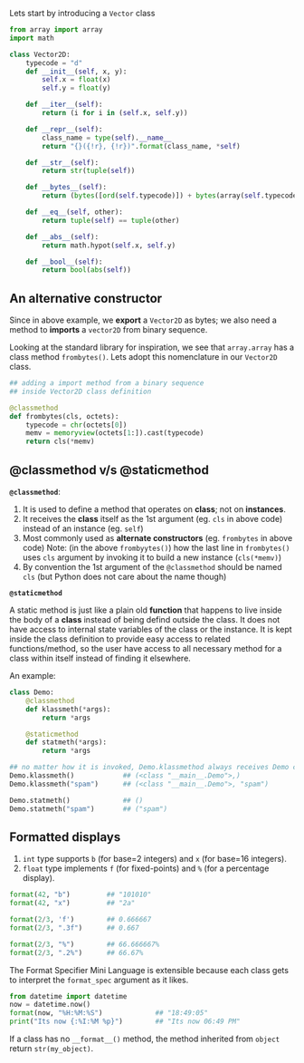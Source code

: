 Lets start by introducing a `Vector` class
```python
from array import array
import math

class Vector2D:
    typecode = "d"
    def __init__(self, x, y):
        self.x = float(x)
        self.y = float(y)

    def __iter__(self):
        return (i for i in (self.x, self.y))

    def __repr__(self):
        class_name = type(self).__name__
        return "{}({!r}, {!r})".format(class_name, *self)

    def __str__(self):
        return str(tuple(self))

    def __bytes__(self):
        return (bytes([ord(self.typecode)]) + bytes(array(self.typecode, self)))

    def __eq__(self, other):
        return tuple(self) == tuple(other)

    def __abs__(self):
        return math.hypot(self.x, self.y)

    def __bool__(self):
        return bool(abs(self))
```

## An alternative constructor

Since in above example, we **export** a `Vector2D` as bytes; 
we also need a method to **imports** a `vector2D` from binary sequence.

Looking at the standard library for inspiration, we see that `array.array`
has a class method `frombytes()`. Lets adopt this nomenclature in our `Vector2D` class.

```python
## adding a import method from a binary sequence
## inside Vector2D class definition

@classmethod
def frombytes(cls, octets):
    typecode = chr(octets[0])
    memv = memoryview(octets[1:]).cast(typecode)
    return cls(*memv)
```

## @classmethod v/s @staticmethod

**`@classmethod`**:

1. It is used to define a method that operates on **class**; not on **instances**.
2. It receives the **class** itself as the 1st argument (eg. `cls` in above code) 
instead of an instance (eg. `self`)
3. Most commonly used as **alternate constructors** (eg. `frombytes` in above code)
Note: (in the above `frombyytes()`) how the last line in `frombytes()` uses `cls` argument by invoking 
it to build a new instance (`cls(*memv)`)
4. By convention the 1st argument of the `@classmethod` should be named `cls` 
(but Python does not care about the name though)

**`@staticmethod`**

A static method is just like a plain old **function** that happens to live inside the body of a **class**
instead of being defind outside the class.
It does not have access to internal state variables of the class or the instance.
It is kept inside the class definition to provide easy access to related functions/method,
so the user have access to all necessary method for a class within itself instead of finding it elsewhere.

An example:
```python
class Demo:
    @classmethod
    def klassmeth(*args):
        return *args

    @staticmethod
    def statmeth(*args):
        return *args
```
```python
## no matter how it is invoked, Demo.klassmethod always receives Demo class as its 1st argument
Demo.klassmeth()            ## (<class "__main__.Demo">,)
Demo.klassmeth("spam")      ## (<class "__main__.Demo">, "spam")

Demo.statmeth()             ## ()
Demo.statmeth("spam")       ## ("spam")
```

## Formatted displays

1. `int` type supports `b` (for base=2 integers) and `x` (for base=16 integers).
2. `float` type implements `f` (for fixed-points) and `%` (for a percentage display).

```python
format(42, "b")         ## "101010"
format(42, "x")         ## "2a"

format(2/3, 'f')        ## 0.666667
format(2/3, ".3f")      ## 0.667

format(2/3, "%")        ## 66.666667%
format(2/3, ".2%")      ## 66.67%
```
 The Format Specifier Mini Language is extensible because each class gets to interpret
 the `format_spec` argument as it likes. 

 ```python
from datetime import datetime
now = datetime.now()
format(now, "%H:%M:%S")             ## "18:49:05"
print("Its now {:%I:%M %p}")        ## "Its now 06:49 PM"
```
If a class has no `__format__()` method, the method inherited from `object` return `str(my_object)`.

